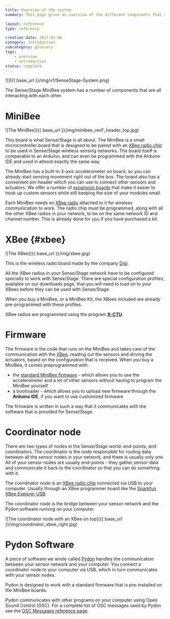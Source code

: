 ```yaml
---
title: Overview of the system
summary: This page gives an overview of the different components that are used in the system

layout: reference
type: reference

creation-date: 2017-02-06
category: introduction
subcategory: glossary
tags:
    - overview
    - introduction
status: complete
---
```


![]({{ base_url }}/img/v1/SenseStage-System.png)

The Sense/Stage MiniBee system has a number of components that are all interacting with each other.

# MiniBee

![The MiniBee]({{ base_url }}/img/minibee_revF_header_top.jpg)

This board is what Sense/Stage is all about. The MiniBee is a small microcontroller board that is designed to be paired with an [XBee radio chip](#xbee) to be used in Sense/Stage wireless sensing networks. The board itself is comparable to an Arduino, and can even be programmed with the Arduino IDE and used in almost exactly the same way.

The MiniBee has a built-in 3-axis accelerometer on board, so you can already start sensing movement right out of the box. The board also has a convenient pin-header which you can use to connect other sensors and actuators. We offer a number of [expansion boards](expansion-boards) that make it easier to hook up custom sensors while still keeping the size of your modules small.

Each MiniBee needs an [XBee radio](#xbee) attached to it for wireless communication to work. The radio chip must be programmed, along with all the other XBee radios in your network, to be on the same network ID and channel number. This is already done for you if you have purchased a kit.


# XBee {#xbee}

![The XBee]({{ base_url }}/img/xbee.jpg)

This is the wireless radio board made by the company [Digi](http://digi.com).

All the XBee radios in your Sense/Stage network have to be configured specially to work with Sense/Stage. There are special configuration profiles, available on our downloads page, that you will need to load on to your XBees before they can be used with Sense/Stage.

When you buy a MiniBee, or a MiniBee Kit, the XBees included are already pre-programmed with these profiles.

XBee radios are programmed using the program  [**X-CTU**](using-x-ctu-to-configure-an-xbee).

# Firmware

The firmware is the code that runs on the MiniBee and takes care of the communication with the [XBee](#xbee), reading out the sensors and driving the actuators, based on the configuration that is received. When you buy a MiniBee, it comes preprogrammed with:

* the [standard MiniBee firmware](basic-features-of-the-firmware) - which allows you to use the accelerometer and a lot of other sensors without having to program the MiniBee yourself
* a bootloader - which allows you to upload new firmware through the **Arduino IDE**, if you want to use customized firmware

The firmware is written in such a way that it communicates with the software that is provided for Sense/Stage.

# Coordinator node

There are two types of nodes in the Sense/Stage world: end-points, and coordinators. The coordinator is the node responsible for routing data between all the sensor nodes in your network, and there is usually only one. All of your sensor nodes are usually end-points - they gather sensor data and communicate it back to the coordinator so that you can do something with it.

The coordinator node is an [XBee radio chip](#xbee) connected via USB to your computer. Usually through an XBee programmer board like the [Sparkfun XBee Explorer USB](https://www.sparkfun.com/products/11812).

The coordinator node is the bridge between your sensor network and the Pydon software running on your computer.

![The coordinator node with an XBee on top]({{ base_url }}/img/coordinator_xbee_right.jpg)

# Pydon Software

A piece of software we wrote called [Pydon](getting-started-with-sense-stage/installing-pydon) handles the communication between your sensor network and your computer. You connect a coordinator node to your computer via USB, which in turn communicates with your sensor nodes.

Pydon is designed to work with a standard firmware that is pre-installed on the MiniBee boards.

Pydon communicates with other programs on your computer using Open Sound Control (OSC). For a complete list of OSC messages used by Pydon see the [OSC Messages reference page](osc-message-reference).
